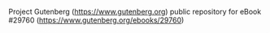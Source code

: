 Project Gutenberg (https://www.gutenberg.org) public repository for eBook #29760 (https://www.gutenberg.org/ebooks/29760)
